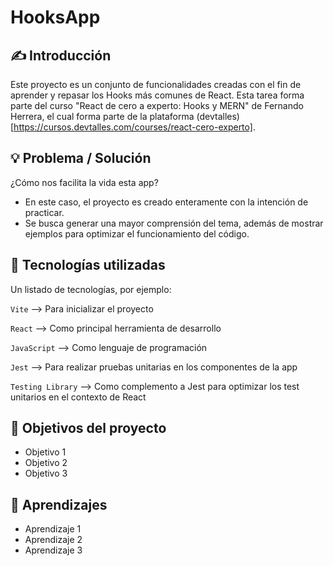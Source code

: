 # HooksApp

## ✍ Introducción

Este proyecto es un conjunto de funcionalidades creadas con el fin de aprender y repasar los Hooks más comunes de React. Esta tarea forma parte del curso "React de cero a experto: Hooks y MERN" de Fernando Herrera, el cual forma parte de la plataforma (devtalles)[https://cursos.devtalles.com/courses/react-cero-experto].

## 💡 Problema / Solución

¿Cómo nos facilita la vida esta app?

- En este caso, el proyecto es creado enteramente con la intención de practicar.
- Se busca generar una mayor comprensión del tema, además de mostrar ejemplos para optimizar el funcionamiento del código.

<!-- ## 📷 Imagen del proyecto:

Una buena imagen representativa del proyecto -->

## 🔨 Tecnologías utilizadas

Un listado de tecnologías, por ejemplo:

`Vite` --> Para inicializar el proyecto

`React` --> Como principal herramienta de desarrollo

`JavaScript` --> Como lenguaje de programación

`Jest` --> Para realizar pruebas unitarias en los componentes de la app

`Testing Library` --> Como complemento a Jest para optimizar los test unitarios en el contexto de React

## 🎯 Objetivos del proyecto

- Objetivo 1
- Objetivo 2
- Objetivo 3

## 🎁 Aprendizajes

- Aprendizaje 1
- Aprendizaje 2
- Aprendizaje 3
